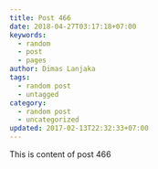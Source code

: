 ```yaml
---
title: Post 466
date: 2018-04-27T03:17:18+07:00
keywords:
  - random
  - post
  - pages
author: Dimas Lanjaka
tags:
  - random post
  - untagged
category:
  - random post
  - uncategorized
updated: 2017-02-13T22:32:33+07:00
---
```

This is content of post 466